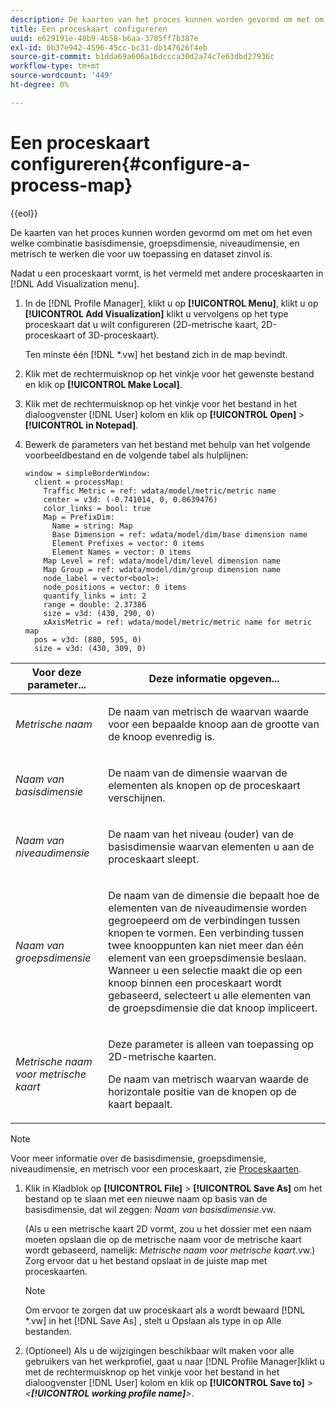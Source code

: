 ```yaml
---
description: De kaarten van het proces kunnen worden gevormd om met om het even welke combinatie basisdimensie, groepsdimensie, niveaudimensie, en metrisch te werken die voor uw toepassing en dataset zinvol is.
title: Een proceskaart configureren
uuid: e629191e-48b9-4b58-b6aa-3705ff7b387e
exl-id: 0b37e942-4596-45cc-bc31-db147626f4eb
source-git-commit: b1dda69a606a16dccca30d2a74c7e63dbd27936c
workflow-type: tm+mt
source-wordcount: '449'
ht-degree: 0%

---
```


# Een proceskaart configureren{#configure-a-process-map}

{{eol}}

De kaarten van het proces kunnen worden gevormd om met om het even welke combinatie basisdimensie, groepsdimensie, niveaudimensie, en metrisch te werken die voor uw toepassing en dataset zinvol is.

Nadat u een proceskaart vormt, is het vermeld met andere proceskaarten in [!DNL Add Visualization menu].

1. In de [!DNL Profile Manager], klikt u op **[!UICONTROL Menu]**, klikt u op **[!UICONTROL Add Visualization]** klikt u vervolgens op het type proceskaart dat u wilt configureren (2D-metrische kaart, 2D-proceskaart of 3D-proceskaart).

   Ten minste één [!DNL *.vw] het bestand zich in de map bevindt.

1. Klik met de rechtermuisknop op het vinkje voor het gewenste bestand en klik op **[!UICONTROL Make Local]**.
1. Klik met de rechtermuisknop op het vinkje voor het bestand in het dialoogvenster [!DNL User] kolom en klik op **[!UICONTROL Open]** > **[!UICONTROL in Notepad]**.
1. Bewerk de parameters van het bestand met behulp van het volgende voorbeeldbestand en de volgende tabel als hulplijnen:

   ```
   window = simpleBorderWindow: 
     client = processMap: 
       Traffic Metric = ref: wdata/model/metric/metric name
       center = v3d: (-0.741014, 0, 0.0639476)
       color_links = bool: true
       Map = PrefixDim: 
         Name = string: Map
         Base Dimension = ref: wdata/model/dim/base dimension name
         Element Prefixes = vector: 0 items
         Element Names = vector: 0 items
       Map Level = ref: wdata/model/dim/level dimension name
       Map Group = ref: wdata/model/dim/group dimension name
       node_label = vector<bool>: 
       node_positions = vector: 0 items
       quantify_links = int: 2
       range = double: 2.37386
       size = v3d: (430, 290, 0)
       xAxisMetric = ref: wdata/model/metric/metric name for metric map
     pos = v3d: (880, 595, 0)
     size = v3d: (430, 309, 0)
   ```

<table id="table_3F072DB1B68746C49DF9332718982EBE"> 
 <thead> 
  <tr> 
   <th colname="col1" class="entry"> Voor deze parameter... </th> 
   <th colname="col2" class="entry"> Deze informatie opgeven... </th> 
  </tr> 
 </thead>
 <tbody> 
  <tr> 
   <td colname="col1"> <p><i>Metrische naam</i> </p> </td> 
   <td colname="col2"> <p>De naam van metrisch de waarvan waarde voor een bepaalde knoop aan de grootte van de knoop evenredig is. </p> </td> 
  </tr> 
  <tr> 
   <td colname="col1"> <p><i>Naam van basisdimensie</i> </p> </td> 
   <td colname="col2"> <p>De naam van de dimensie waarvan de elementen als knopen op de proceskaart verschijnen. </p> </td> 
  </tr> 
  <tr> 
   <td colname="col1"> <p><i>Naam van niveaudimensie</i> </p> </td> 
   <td colname="col2"> <p>De naam van het niveau (ouder) van de basisdimensie waarvan elementen u aan de proceskaart sleept. </p> </td> 
  </tr> 
  <tr> 
   <td colname="col1"> <p><i>Naam van groepsdimensie</i> </p> </td> 
   <td colname="col2"> <p>De naam van de dimensie die bepaalt hoe de elementen van de niveaudimensie worden gegroepeerd om de verbindingen tussen knopen te vormen. Een verbinding tussen twee knooppunten kan niet meer dan één element van een groepsdimensie beslaan. Wanneer u een selectie maakt die op een knoop binnen een proceskaart wordt gebaseerd, selecteert u alle elementen van de groepsdimensie die dat knoop impliceert. </p> </td> 
  </tr> 
  <tr> 
   <td colname="col1"> <p><i>Metrische naam voor metrische kaart</i> </p> </td> 
   <td colname="col2"> <p>Deze parameter is alleen van toepassing op 2D-metrische kaarten. </p> <p>De naam van metrisch waarvan waarde de horizontale positie van de knopen op de kaart bepaalt. </p> </td> 
  </tr> 
 </tbody> 
</table>

>[!NOTE]
>
>Voor meer informatie over de basisdimensie, groepsdimensie, niveaudimensie, en metrisch voor een proceskaart, zie [Proceskaarten](../../../home/c-get-started/c-analysis-vis/c-proc-maps/c-proc-maps.md#concept-880aee224404429785b733a4e80d275e).

1. Klik in Kladblok op **[!UICONTROL File]** > **[!UICONTROL Save As]** om het bestand op te slaan met een nieuwe naam op basis van de basisdimensie, dat wil zeggen: *Naam van basisdimensie*.vw.

   (Als u een metrische kaart 2D vormt, zou u het dossier met een naam moeten opslaan die op de metrische naam voor de metrische kaart wordt gebaseerd, namelijk: *Metrische naam voor metrische kaart*.vw.) Zorg ervoor dat u het bestand opslaat in de juiste map met proceskaarten.

   >[!NOTE]
   >
   >Om ervoor te zorgen dat uw proceskaart als a wordt bewaard [!DNL *.vw] in het [!DNL Save As] , stelt u Opslaan als type in op Alle bestanden.

1. (Optioneel) Als u de wijzigingen beschikbaar wilt maken voor alle gebruikers van het werkprofiel, gaat u naar [!DNL Profile Manager]klikt u met de rechtermuisknop op het vinkje voor het bestand in het dialoogvenster [!DNL User] kolom en klik op **[!UICONTROL Save to]** > *&lt;**[!UICONTROL working profile name]**>*.
